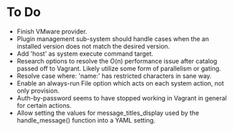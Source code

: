 # To Do
  * Finish VMware provider.
  * Plugin management sub-system should handle cases when the an installed version does not match the desired version.
  * Add 'host' as system execute command target.
  * Research options to resolve the O(n) performance issue after catalog passed off to Vagrant.  Likely utilize some form of parallelism or gating.
  * Resolve case where: 'name:' has restricted characters in sane way.
  * Enable an always-run File option which acts on each system action, not only provision.
  * Auth-by-password seems to have stopped working in Vagrant in general for certain actions.
  * Allow setting the values for message_titles_display used by the handle_message() function into a YAML setting.
